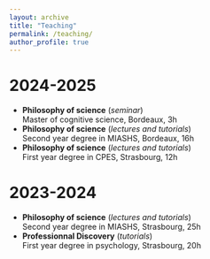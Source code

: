 ```yaml
---
layout: archive
title: "Teaching"
permalink: /teaching/
author_profile: true
---
```

2024-2025
=========
- **Philosophy of science** (*seminar*)   
Master of cognitive science, Bordeaux, 3h
- **Philosophy of science** (*lectures and tutorials*)   
Second year degree in MIASHS, Bordeaux, 16h
- **Philosophy of science** (*lectures and tutorials*)   
First year degree in CPES, Strasbourg, 12h

2023-2024
=========

- **Philosophy of science** (*lectures and tutorials*)   
Second year degree in MIASHS, Strasbourg, 25h
- **Professionnal Discovery** (*tutorials*)   
First year degree in psychology, Strasbourg, 20h

